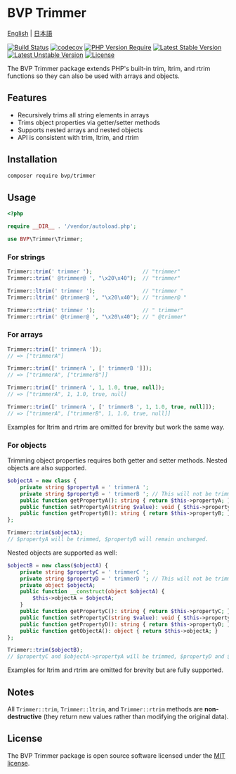 # BVP Trimmer

[English](./README.md) | [日本語](./README_ja.md)

[![Build Status](https://github.com/shimomo/bvp-trimmer/workflows/Tests/badge.svg)](https://github.com/shimomo/bvp-trimmer/actions?query=workflow%3Atests)
[![codecov](https://codecov.io/gh/shimomo/bvp-trimmer/branch/5.x/graph/badge.svg?token=27E93D01MN)](https://codecov.io/gh/shimomo/bvp-trimmer)
[![PHP Version Require](https://poser.pugx.org/bvp/trimmer/require/php)](https://packagist.org/packages/bvp/trimmer)
[![Latest Stable Version](https://poser.pugx.org/bvp/trimmer/v/stable)](https://packagist.org/packages/bvp/trimmer)
[![Latest Unstable Version](https://poser.pugx.org/bvp/trimmer/v/unstable)](https://packagist.org/packages/bvp/trimmer#5.x-dev)
[![License](https://poser.pugx.org/bvp/trimmer/license)](https://packagist.org/packages/bvp/trimmer)

The BVP Trimmer package extends PHP's built-in trim, ltrim, and rtrim functions so they can also be used with arrays and objects.

## Features
- Recursively trims all string elements in arrays
- Trims object properties via getter/setter methods
- Supports nested arrays and nested objects
- API is consistent with trim, ltrim, and rtrim

## Installation
```bash
composer require bvp/trimmer
```

## Usage
```php
<?php

require __DIR__ . '/vendor/autoload.php';

use BVP\Trimmer\Trimmer;
```

### For strings
```php
Trimmer::trim(' trimmer ');                // "trimmer"
Trimmer::trim(' @trimmer@ ', "\x20\x40");  // "trimmer"

Trimmer::ltrim(' trimmer ');               // "trimmer "
Trimmer::ltrim(' @trimmer@ ', "\x20\x40"); // "trimmer@ "

Trimmer::rtrim(' trimmer ');               // " trimmer"
Trimmer::rtrim(' @trimmer@ ', "\x20\x40"); // " @trimmer"
```

### For arrays
```php
Trimmer::trim([' trimmerA ']);
// => ["trimmerA"]

Trimmer::trim([' trimmerA ', [' trimmerB ']]);
// => ["trimmerA", ["trimmerB"]]

Trimmer::trim([' trimmerA ', 1, 1.0, true, null]);
// => ["trimmerA", 1, 1.0, true, null]

Trimmer::trim([' trimmerA ', [' trimmerB ', 1, 1.0, true, null]]);
// => ["trimmerA", ["trimmerB", 1, 1.0, true, null]]
```

Examples for ltrim and rtrim are omitted for brevity but work the same way.

### For objects
Trimming object properties requires both getter and setter methods. Nested objects are also supported.

```php
$objectA = new class {
    private string $propertyA = ' trimmerA ';
    private string $propertyB = ' trimmerB '; // This will not be trimmed.
    public function getPropertyA(): string { return $this->propertyA; }
    public function setPropertyA(string $value): void { $this->propertyA = $value; }
    public function getPropertyB(): string { return $this->propertyB; }
};

Trimmer::trim($objectA);
// $propertyA will be trimmed, $propertyB will remain unchanged.
```

Nested objects are supported as well:
```php
$objectB = new class($objectA) {
    private string $propertyC = ' trimmerC ';
    private string $propertyD = ' trimmerD '; // This will not be trimmed.
    private object $objectA;
    public function __construct(object $objectA) {
        $this->objectA = $objectA;
    }
    public function getPropertyC(): string { return $this->propertyC; }
    public function setPropertyC(string $value): void { $this->propertyC = $value; }
    public function getPropertyD(): string { return $this->propertyD; }
    public function getObjectA(): object { return $this->objectA; }
};

Trimmer::trim($objectB);
// $propertyC and $objectA->propertyA will be trimmed, $propertyD and $objectA->$propertyB will remain unchanged.
```

Examples for ltrim and rtrim are omitted for brevity but are fully supported.

## Notes
All `Trimmer::trim`, `Trimmer::ltrim`, and `Trimmer::rtrim` methods are **non-destructive** (they return new values rather than modifying the original data).

## License
The BVP Trimmer package is open source software licensed under the [MIT license](LICENSE).
